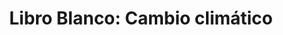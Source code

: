 ---
title: 'Libro Blanco: Cambio climático'
description: 'España, en la confluencia de sus políticas climática y de desarrollo'
link: /documentos/241111-Informe-CIECODE-Cambio-Climatico.pdf
tags:
    - coherencia-de-politicas
    - cambio-climatico
    - libro-blanco-del-desarrollo
createdAt: 2020-10-22
---